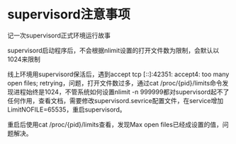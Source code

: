 # supervisord注意事项

记一次supervisord正式环境运行故事

supervisord启动程序后，不会根据nlimit设置的打开文件数为限制，会默认以1024来限制

线上环境用supervisord保活后，遇到accept tcp [::]:42351: accept4: too many open files; retrying，问题，打开文件数过多，通过cat /proc/{pid}/limits命令发现进程始终是1024，不管系统如何设置nlimit -n 999999都对supervisord起不了任何作用，查看文档，需要修改supervisord.sevrice配置文件，在service增加LimitNOFILE=65535，重启supervisord。

重启后使用cat /proc/{pid}/limits查看，发现Max open files已经成设置的值，问题解决。


